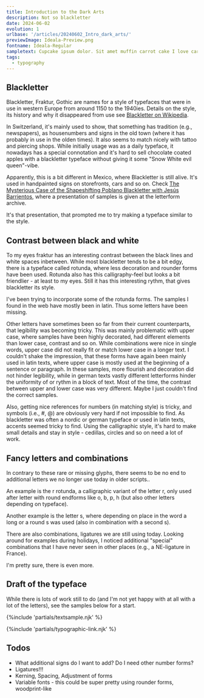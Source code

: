 ```yaml
---
title: Introduction to the Dark Arts
description: Not so blackletter
date: 2024-06-02
evolution: 1
urlbase: '/articles/20240602_Intro_dark_arts/'
previewImage: Ideala-Preview.png
fontname: Ideala-Regular
sampletext: Cupcake ipsum dolor. Sit amet muffin carrot cake I love caramels brownie halvah & cotton candy. ç&1234567890?.
tags:
  - typography
---
```


## Blackletter

Blackletter, Fraktur, Gothic are names for a style of typefaces that were in use in western Europe from around 1150 to the 1940ies. Details on the style, its history and why it disappeared from use see [Blackletter on Wikipedia](https://en.wikipedia.org/wiki/Blackletter). 

In Switzerland, it's mainly used to show, that something has tradition (e.g., newspapers), as housenumbers and signs in the old town (where it has probably in use in the olden times). It also seems to match nicely with tattoo and piercing shops. While initially usage was as a daily typeface, it nowadays has a special connotation and it's hard to sell chocolate coated apples with a blackletter typeface without giving it some "Snow White evil queen"-vibe. 

Apparently, this is a bit different in Mexico, where Blackletter is still alive. It's used in handpainted signs on storefronts, cars and so on. Check [The Mysterious Case of the Shapeshifting Poblano Blackletter with Jesús Barrientos](https://vimeo.com/879954360), where a presentation of samples is given at the letterform archive. 

It's that presentation, that prompted me to try making a typeface similar to the style. 

## Contrast between black and white

To my eyes fraktur has an interesting contrast between the black lines and white spaces inbetween. While most blackletter tends to be a bit edgy, there is a typeface called rotunda, where less decoration and rounder forms have been used. Rotunda also has this calligraphy-feel but looks a bit friendlier - at least to my eyes. Still it has this interesting rythm, that gives blackletter its style.  

I've been trying to incorporate some of the rotunda forms. The samples I found in the web have mostly been in latin. Thus some letters have been missing. 

Other letters have sometimes been so far from their current counterparts, that legibility was becoming tricky. This was mainly problematic with upper case, where samples have been highly decorated, had different elements than lower case, contrast and so on. While combinations were nice in single words, upper case did not really fit or match lower case in a longer text. I couldn't shake the impression, that these forms have again been mainly used in latin texts, where upper case is mostly used at the beginning of a sentence or paragraph. In these samples, more flourish and decoration did not hinder legibility, while in german texts vastly different letterforms hinder the uniformity of or rythm in a block of text. Most of the time, the contrast between upper and lower case was very different. Maybe I just couldn't find the correct samples. 

Also, getting nice references for numbers (in matching style) is tricky, and symbols (i.e., #, @) are obviously very hard if not impossible to find. As blackletter was often a nordic or german typeface or used in latin texts, accents seemed tricky to find. Using the calligraphic style, it's hard to make small details and stay in style - cedillas, circles and so on need a lot of work.

## Fancy letters and combinations

In contrary to these rare or missing glyphs, there seems to be no end to additional letters we no longer use today in older scripts.. 

An example is the r rotunda, a calligraphic variant of the letter r, only used after letter with round endforms like o, b, p, h (but also other letters depending on typeface).

Another example is the letter s, where depending on place in the word a long or a round s was used (also in combination with a second s). 

There are also combinations, ligatures we are still using today. Looking around for examples during holidays, I noticed additional "special" combinations that I have never seen in other places (e.g., a NE-ligature in France). 

I'm pretty sure, there is even more. 

## Draft of the typeface

While there is lots of work still to do (and I'm not yet happy with at all with a lot of the letters), see the samples below for a start.  

{%include 'partials/textsample.njk' %}

{%include 'partials/typographic-link.njk' %}

## Todos
- What additional signs do I want to add? Do I need other number forms?
- Ligatures!!!
- Kerning, Spacing, Adjustment of forms
- Variable fonts - this could be super pretty using rounder forms, woodprint-like 